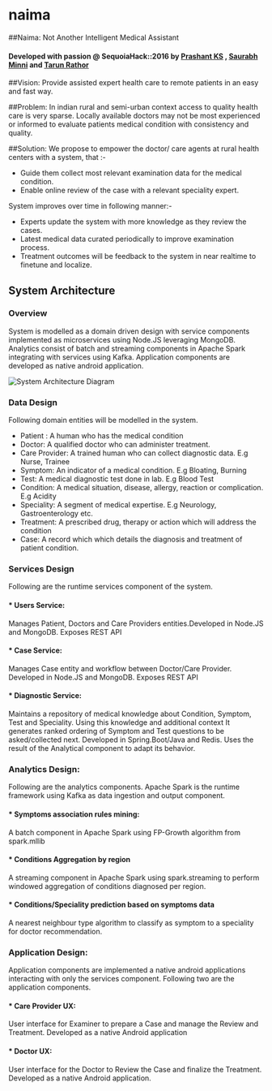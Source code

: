# naima
##Naima: Not Another Intelligent Medical Assistant   

#### Developed with passion @ SequoiaHack::2016 by [Prashant KS](https://in.linkedin.com/in/ksprash) , [Saurabh Minni](https://in.linkedin.com/in/100rabh) and [Tarun Rathor](https://in.linkedin.com/in/tarun-rathor-173aa64)

##Vision:
Provide assisted expert health care to remote patients in an easy and fast way.

##Problem:
In indian rural and semi-urban context access to quality health care is very sparse.
Locally available doctors may not be most experienced or informed to evaluate patients medical
condition with consistency and quality.

##Solution:
We propose to empower the doctor/ care agents at rural health centers with a system, that :-
* Guide them collect most relevant examination data for the medical condition.
* Enable online review of the case with a relevant speciality expert.

System improves over time in following manner:-
* Experts update the system with more knowledge as they review the cases.
* Latest medical data curated periodically to improve examination process.
* Treatment outcomes will be feedback to the system in near realtime to finetune and localize.

## System Architecture

### Overview
System is modelled as a domain driven design with service components implemented as microservices using Node.JS leveraging MongoDB. Analytics consist of batch and streaming components in Apache Spark integrating with services using Kafka. Application components are developed as native android application.

![System Architecture Diagram](https://github.com/tarunjr/naima/blob/master/docs/Naima_System_Architecture.jpg)

### Data Design
Following domain entities will be modelled in the system.
* Patient : A human who has the medical condition
* Doctor: A qualified doctor who can administer treatment.
* Care Provider: A trained human who can collect diagnostic data. E.g Nurse, Trainee
* Symptom: An indicator of a medical condition. E.g Bloating, Burning
* Test: A medical diagnostic test done in lab. E.g Blood Test
* Condition: A medical situation, disease, allergy, reaction or complication. E.g  Acidity
* Speciality: A segment of medical expertise. E.g  Neurology, Gastroenterology etc.
* Treatment: A prescribed drug, therapy or action which will address the condition
* Case: A record which which details the diagnosis and treatment of patient condition.

### Services Design
Following are the runtime services component of the system.

#### * Users Service:
Manages Patient, Doctors and  Care Providers entities.Developed in Node.JS and MongoDB. Exposes REST API

#### * Case Service:
Manages Case entity and workflow between Doctor/Care Provider. Developed in Node.JS and MongoDB. Exposes REST API

#### * Diagnostic Service:
Maintains a repository of medical knowledge about Condition, Symptom, Test and Speciality. Using this knowledge and additional context It generates ranked ordering of Symptom and Test questions to be asked/collected next. Developed in Spring.Boot/Java and Redis. Uses the result of the Analytical component to adapt its behavior.

### Analytics Design:
Following are the analytics components. Apache Spark is the runtime framework using Kafka as data ingestion and output
component.

#### * Symptoms association rules mining:
A batch component in Apache Spark using FP-Growth algorithm from spark.mllib
#### * Conditions Aggregation by region
A streaming component in Apache Spark using spark.streaming to perform windowed aggregation of conditions diagnosed per region.
#### * Conditions/Speciality prediction based on symptoms data
A nearest neighbour type algorithm to classify as symptom to a speciality for doctor recommendation.


### Application Design:
Application components are implemented a native android applications interacting with only the services component.
Following two are the application components.

#### * Care Provider UX:  
User interface for Examiner to prepare a Case and manage the Review and Treatment. Developed as a native Android application

#### * Doctor UX:
User interface for the Doctor to Review the Case and finalize the Treatment.
Developed as a native Android application.
